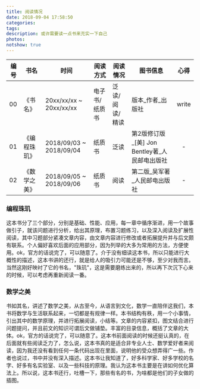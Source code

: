 ```yaml
---
title: 阅读情况
date: 2018-09-04 17:58:50
categories:
tags:
description: 或许需要读一点书来充实一下自己
photos:
notshow: true
---
```



|编号 | 书名 | 时间 | 阅读方式 | 阅读情况 | 图书信息 | 心得 |
|-|-|-|-|-|-|:-:|
|00|《书名》|20xx/xx/xx ~ 20xx/xx/xx|电子书/纸质书|泛读/阅读/精读|版本_作者_出版社|write|
|01|《编程珠玑》|2018/09/03 ~ 2018/09/04|纸质书|泛读|第2版修订版_[美] Jon Bentley著_人民邮电出版社|-|
|02|《数学之美》|2018/09/05 ~ 2018/09/06|纸质书|阅读|第二版_吴军著_人民邮电出版社|-|

### 编程珠玑

这本书分了三个部分，分别是基础、性能、应用，每一章中循序渐进，用一个故事做引子，就该问题进行分析，给出其原理，布置习题练习，以及深入阅读及扩展性阅读，其中习题部分紧凑文章内容，由文章内容进行修改或者拓展提升并与后文颇有联系。个人偏好喜欢后面的应用部分，因为列举的大多为常用的方法，方便使用。ok，官方的话说完了，可以随意了。介于没有细读这本书，所以只能进行大概性的描述，这本书讲的还行，就是给人的吸引力可能还是不够，至少对我而言。当然这刚好映衬了它的书名，"珠玑"，这是需要磨练出来的，所以再下次沉下心来的时候，可以考虑再重新阅读一番。

### 数学之美

书如其名，讲述了数学之美，从古至今，从语言到文化，数学一直陪伴这我们，本书将数学与生活联系起来，一切都是有规律一样。本书结构有秩，用一个小事情，引出其中的数学原理，并进行拓展阅读，小结等。文章的内容紧扣，图文结合进行问题提问，并且前文的知识可谓后文做铺垫。丰富的目录信息，概括了文章的大体。ok，官方的话说完了，可以随意了。这本书前面阅读的时候还挺认真的，在后面就有些阅读乏力了，怎么说，这本书真的是适合非专业人士、数学爱好者来阅读，因为我还没有看到任何一条代码出现在里面，说明他的受众想弄得广一些。作者也说过，书中并没有深入描述。这本书让我知道了，好多科学家、好多学校的名字、好多有名实验室、以及一些科技的原理。我认为这本书主要是在讲如何优化算法上。所以说，这本书还行，吐槽一下，那些有名的书，为啥都是他们的子女做的插图。